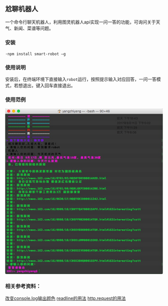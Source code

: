 ## 尬聊机器人
一个命令行聊天机器人，利用图灵机器人api实现一问一答的功能，可询问关于天气、新闻、菜谱等问题。
### 安装
`·npm install smart-robot –g`
### 使用说明
安装后，在终端环境下直接输入`robot`运行，按照提示输入对应回答，一问一答模式，若想退出，键入回车直接退出。
### 使用范例
![](robot.png)

### 相关参考资料：
[改变console.log输出颜色](https://stackoverflow.com/questions/9781218/how-to-change-node-jss-console-font-color)
[readline的用法](https://nodejs.org/api/readline.html#readline_readline_clearscreendown_stream)
[http.request的用法](https://nodejs.org/api/http.html#http_http_request_options_callback)